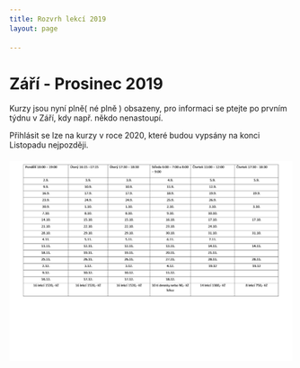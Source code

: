```yaml
---
title: Rozvrh lekcí 2019
layout: page

---
```

# Září - Prosinec 2019

Kurzy jsou nyní plně( né plně ) obsazeny, pro informaci se ptejte po prvním týdnu v Září, kdy např. někdo nenastoupí.

Přihlásit se lze na kurzy v roce 2020, které budou vypsány na konci Listopadu nejpozději.

###### ![](/uploads/Září-1.jpg)